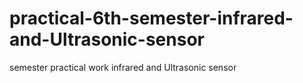 # practical-6th-semester-infrared-and-Ultrasonic-sensor
semester practical work infrared and Ultrasonic sensor
